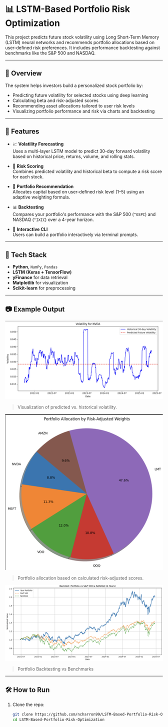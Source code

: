 # 📊 LSTM-Based Portfolio Risk Optimization

This project predicts future stock volatility using Long Short-Term Memory (LSTM) neural networks and recommends portfolio allocations based on user-defined risk preferences. It includes performance backtesting against benchmarks like the S&P 500 and NASDAQ.

---

## 🚀 Overview

The system helps investors build a personalized stock portfolio by:
- Predicting future volatility for selected stocks using deep learning
- Calculating beta and risk-adjusted scores
- Recommending asset allocations tailored to user risk levels
- Visualizing portfolio performance and risk via charts and backtesting

---

## 🧠 Features

- 📈 **Volatility Forecasting**  
  Uses a multi-layer LSTM model to predict 30-day forward volatility based on historical price, returns, volume, and rolling stats.

- 🧮 **Risk Scoring**  
  Combines predicted volatility and historical beta to compute a risk score for each stock.

- 🎯 **Portfolio Recommendation**  
  Allocates capital based on user-defined risk level (1–5) using an adaptive weighting formula.

- 📊 **Backtesting**  
  Compares your portfolio's performance with the S&P 500 (`^GSPC`) and NASDAQ (`^IXIC`) over a 4-year horizon.

- 📎 **Interactive CLI**  
  Users can build a portfolio interactively via terminal prompts.

---

## 🧰 Tech Stack

- **Python**, `NumPy`, `Pandas`
- **LSTM (Keras + TensorFlow)**
- **yFinance** for data retrieval
- **Matplotlib** for visualization
- **Scikit-learn** for preprocessing

---

## 📷 Example Output

![Volatility Chart Example](NVDA_Volatility.png)
> Visualization of predicted vs. historical volatility.

![Portfolio Allocation Pie](pie_chart.png)
> Portfolio allocation based on calculated risk-adjusted scores.

![Portfolio Backtesting](backtesting.png)
> Portfolio Backtesting vs Benchmarks

---

## 🛠 How to Run

1. Clone the repo:
   ```bash
   git clone https://github.com/ncharron99/LSTM-Based-Portfolio-Risk-Optimization.git
   cd LSTM-Based-Portfolio-Risk-Optimization
